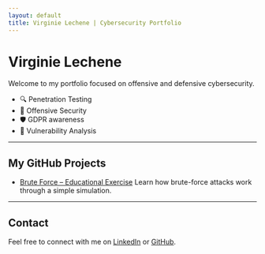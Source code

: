 ```yaml
---
layout: default
title: Virginie Lechene | Cybersecurity Portfolio
---
```


#  Virginie Lechene

Welcome to my portfolio focused on offensive and defensive cybersecurity.

- 🔍 Penetration Testing
- 🔐 Offensive Security
- 🛡️ GDPR awareness
- 🧠 Vulnerability Analysis

---

##  My GitHub Projects

- [Brute Force – Educational Exercise](https://github.com/virg736/brute-force-exercice)
Learn how brute-force attacks work through a simple simulation.

---

##  Contact

Feel free to connect with me on [LinkedIn](https://www.linkedin.com/in/ton-profil/) or [GitHub](https://github.com/virg736).
